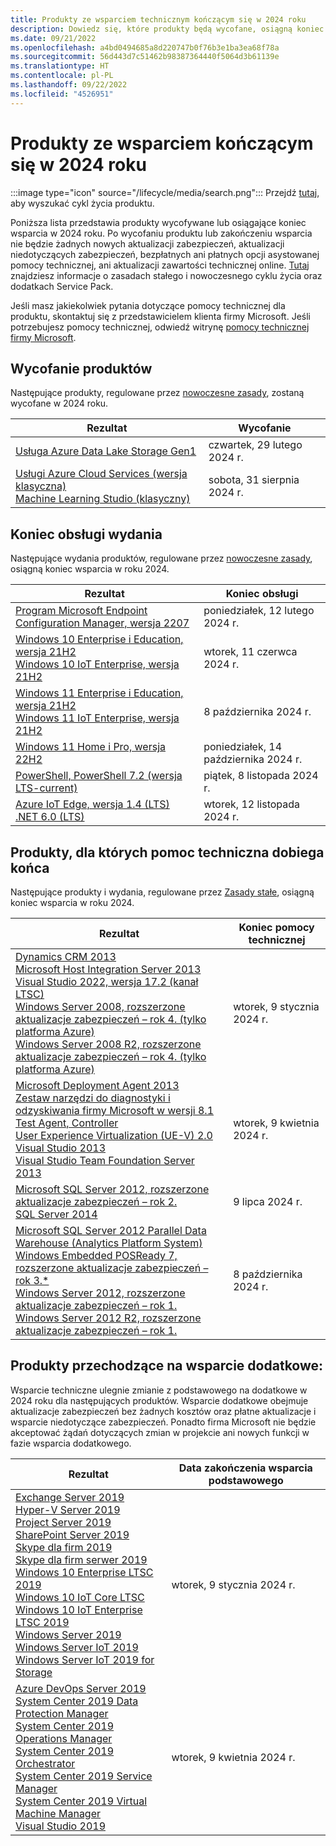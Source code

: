 ```yaml
---
title: Produkty ze wsparciem technicznym kończącym się w 2024 roku
description: Dowiedz się, które produkty będą wycofane, osiągną koniec wsparcia technicznego lub przejdą ze wsparcia podstawowego do dodatkowego w 2024 roku.
ms.date: 09/21/2022
ms.openlocfilehash: a4bd0494685a8d220747b0f76b3e1ba3ea68f78a
ms.sourcegitcommit: 56d443d7c51462b98387364440f5064d3b61139e
ms.translationtype: HT
ms.contentlocale: pl-PL
ms.lasthandoff: 09/22/2022
ms.locfileid: "4526951"
---
```

# <a name="products-ending-support-in-2024"></a>Produkty ze wsparciem kończącym się w 2024 roku

:::image type="icon" source="/lifecycle/media/search.png":::
Przejdź [tutaj](/lifecycle/products/), aby wyszukać cykl życia produktu.

Poniższa lista przedstawia produkty wycofywane lub osiągające koniec wsparcia w 2024 roku. Po wycofaniu produktu lub zakończeniu wsparcia nie będzie żadnych nowych aktualizacji zabezpieczeń, aktualizacji niedotyczących zabezpieczeń, bezpłatnych ani płatnych opcji asystowanej pomocy technicznej, ani aktualizacji zawartości technicznej online. [Tutaj](/lifecycle/overview/product-end-of-support-overview) znajdziesz informacje o zasadach stałego i nowoczesnego cyklu życia oraz dodatkach Service Pack.

Jeśli masz jakiekolwiek pytania dotyczące pomocy technicznej dla produktu, skontaktuj się z przedstawicielem klienta firmy Microsoft. Jeśli potrzebujesz pomocy technicznej, odwiedź witrynę [pomocy technicznej firmy Microsoft](https://support.microsoft.com/contactus/?ws=support).

## <a name="product-retirements"></a>Wycofanie produktów

Następujące produkty, regulowane przez [nowoczesne zasady](/lifecycle/policies/modern), zostaną wycofane w 2024 roku.

| Rezultat | Wycofanie |
| --- | --- |
| [Usługa Azure Data Lake Storage Gen1](/lifecycle/products/azure-data-lake-storage-gen1?branch=live)<br> | czwartek, 29 lutego 2024 r. |
| [Usługi Azure Cloud Services (wersja klasyczna)](/lifecycle/products/azure-cloud-services-classic?branch=live)<br>[Machine Learning Studio (klasyczny)](/lifecycle/products/machine-learning-studio-classic?branch=live)<br> | sobota, 31 sierpnia 2024 r. |


## <a name="release-end-of-servicing"></a>Koniec obsługi wydania

Następujące wydania produktów, regulowane przez [nowoczesne zasady](/lifecycle/policies/modern), osiągną koniec wsparcia w roku 2024.

| Rezultat | Koniec obsługi |
| --- | --- |
| [Program Microsoft Endpoint Configuration Manager, wersja 2207](/lifecycle/products/microsoft-endpoint-configuration-manager?branch=live)<br> | poniedziałek, 12 lutego 2024 r. |
| [Windows 10 Enterprise i Education, wersja 21H2](/lifecycle/products/windows-10-enterprise-and-education?branch=live)<br>[Windows 10 IoT Enterprise, wersja 21H2](/lifecycle/products/windows-10-iot-enterprise?branch=live)<br> | wtorek, 11 czerwca 2024 r. |
| [Windows 11 Enterprise i Education, wersja 21H2](/lifecycle/products/windows-11-enterprise-and-education?branch=live)<br>[Windows 11 IoT Enterprise, wersja 21H2](/lifecycle/products/windows-11-iot-enterprise?branch=live)<br> | 8 października 2024 r. |
| [Windows 11 Home i Pro, wersja 22H2](/lifecycle/products/windows-11-home-and-pro?branch=live)<br> | poniedziałek, 14 października 2024 r. |
| [PowerShell, PowerShell 7.2 (wersja LTS-current)](/lifecycle/products/powershell?branch=live)<br> | piątek, 8 listopada 2024 r. |
| [Azure IoT Edge, wersja 1.4 (LTS)](/lifecycle/products/azure-iot-edge?branch=live)<br>[.NET 6.0 (LTS)](/lifecycle/products/microsoft-net-and-net-core?branch=live)<br> | wtorek, 12 listopada 2024 r. |


## <a name="products-reaching-end-of-support"></a>Produkty, dla których pomoc techniczna dobiega końca

Następujące produkty i wydania, regulowane przez [Zasady stałe](/lifecycle/policies/fixed), osiągną koniec wsparcia w roku 2024.

| Rezultat | Koniec pomocy technicznej |
| --- | --- |
| [Dynamics CRM 2013](/lifecycle/products/dynamics-crm-2013?branch=live)<br>[Microsoft Host Integration Server 2013](/lifecycle/products/microsoft-host-integration-server-2013?branch=live)<br>[Visual Studio 2022, wersja 17.2 (kanał LTSC)](/lifecycle/products/visual-studio-2022?branch=live)<br>[Windows Server 2008, rozszerzone aktualizacje zabezpieczeń – rok 4. (tylko platforma Azure)](/lifecycle/products/windows-server-2008?branch=live)<br>[Windows Server 2008 R2, rozszerzone aktualizacje zabezpieczeń – rok 4. (tylko platforma Azure)](/lifecycle/products/windows-server-2008-r2?branch=live)<br> | wtorek, 9 stycznia 2024 r. |
| [Microsoft Deployment Agent 2013](/lifecycle/products/microsoft-deployment-agent-2013?branch=live)<br>[Zestaw narzędzi do diagnostyki i odzyskiwania firmy Microsoft w wersji 8.1](/lifecycle/products/microsoft-diagnostics-and-recovery-toolset-81?branch=live)<br>[Test Agent, Controller](/lifecycle/products/test-agent-controller?branch=live)<br>[User Experience Virtualization (UE-V) 2.0](/lifecycle/products/user-experience-virtualization-uev-20?branch=live)<br>[Visual Studio 2013](/lifecycle/products/visual-studio-2013?branch=live)<br>[Visual Studio Team Foundation Server 2013](/lifecycle/products/visual-studio-team-foundation-server-2013?branch=live)<br> | wtorek, 9 kwietnia 2024 r. |
| [Microsoft SQL Server 2012, rozszerzone aktualizacje zabezpieczeń – rok 2.](/lifecycle/products/microsoft-sql-server-2012?branch=live)<br>[SQL Server 2014](/lifecycle/products/sql-server-2014?branch=live)<br> | 9 lipca 2024 r. |
| [Microsoft SQL Server 2012 Parallel Data Warehouse (Analytics Platform System)](/lifecycle/products/microsoft-sql-server-2012-parallel-data-warehouse-analytics-platform-system?branch=live)<br>[Windows Embedded POSReady 7, rozszerzone aktualizacje zabezpieczeń – rok 3.*](/lifecycle/products/windows-embedded-posready-7?branch=live)<br>[Windows Server 2012, rozszerzone aktualizacje zabezpieczeń – rok 1.](/lifecycle/products/windows-server-2012?branch=live)<br>[Windows Server 2012 R2, rozszerzone aktualizacje zabezpieczeń – rok 1.](/lifecycle/products/windows-server-2012-r2?branch=live)<br> | 8 października 2024 r. |


## <a name="products-moving-to-extended-support"></a>Produkty przechodzące na wsparcie dodatkowe:

Wsparcie techniczne ulegnie zmianie z podstawowego na dodatkowe w 2024 roku dla następujących produktów. Wsparcie dodatkowe obejmuje aktualizacje zabezpieczeń bez żadnych kosztów oraz płatne aktualizacje i wsparcie niedotyczące zabezpieczeń. Ponadto firma Microsoft nie będzie akceptować żądań dotyczących zmian w projekcie ani nowych funkcji w fazie wsparcia dodatkowego.

| Rezultat | Data zakończenia wsparcia podstawowego |
| --- | --- |
| [Exchange Server 2019](/lifecycle/products/exchange-server-2019?branch=live)<br>[Hyper-V Server 2019](/lifecycle/products/hyperv-server-2019?branch=live)<br>[Project Server 2019](/lifecycle/products/project-server-2019?branch=live)<br>[SharePoint Server 2019](/lifecycle/products/sharepoint-server-2019?branch=live)<br>[Skype dla firm 2019](/lifecycle/products/skype-for-business-2019?branch=live)<br>[Skype dla firm serwer 2019](/lifecycle/products/skype-for-business-server-2019?branch=live)<br>[Windows 10 Enterprise LTSC 2019](/lifecycle/products/windows-10-enterprise-ltsc-2019?branch=live)<br>[Windows 10 IoT Core LTSC](/lifecycle/products/windows-10-iot-core-ltsc?branch=live)<br>[Windows 10 IoT Enterprise LTSC 2019](/lifecycle/products/windows-10-iot-enterprise-ltsc-2019?branch=live)<br>[Windows Server 2019](/lifecycle/products/windows-server-2019?branch=live)<br>[Windows Server IoT 2019](/lifecycle/products/windows-server-iot-2019?branch=live)<br>[Windows Server IoT 2019 for Storage](/lifecycle/products/windows-server-iot-2019-for-storage?branch=live)<br> | wtorek, 9 stycznia 2024 r. |
| [Azure DevOps Server 2019](/lifecycle/products/azure-devops-server-2019?branch=live)<br>[System Center 2019 Data Protection Manager](/lifecycle/products/system-center-2019-data-protection-manager?branch=live)<br>[System Center 2019 Operations Manager](/lifecycle/products/system-center-2019-operations-manager?branch=live)<br>[System Center 2019 Orchestrator](/lifecycle/products/system-center-2019-orchestrator?branch=live)<br>[System Center 2019 Service Manager](/lifecycle/products/system-center-2019-service-manager?branch=live)<br>[System Center 2019 Virtual Machine Manager](/lifecycle/products/system-center-2019-virtual-machine-manager?branch=live)<br>[Visual Studio 2019](/lifecycle/products/visual-studio-2019?branch=live)<br> | wtorek, 9 kwietnia 2024 r. |
